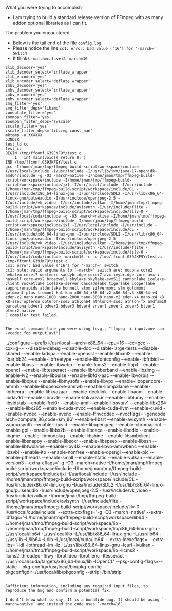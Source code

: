 What you were trying to accomplish
  - I am trying to build a standard release version of FFmpeg with as many addon optional libraries as I can fit.

The problem you encountered
  - Below is the tail end of the file `config.log`
  - Please notice the line `cc1: error: bad value ('16') for '-march=' switch`
  - It thinks `-march=native` is `-march=16`

```
zlib_decoder='yes'
zlib_decoder_select='inflate_wrapper'
zlib_encoder='yes'
zlib_encoder_select='deflate_wrapper'
zmbv_decoder='yes'
zmbv_decoder_select='inflate_wrapper'
zmbv_encoder='yes'
zmbv_encoder_select='deflate_wrapper'
zmq_filter='yes'
zmq_filter_deps='libzmq'
zoneplate_filter='yes'
zoompan_filter='yes'
zoompan_filter_deps='swscale'
zscale_filter='yes'
zscale_filter_deps='libzimg const_nan'
mktemp -u XXXXXX
53NDzR
test_ld cc
test_cc
BEGIN /tmp/ffconf.G39JKF9Y/test.c
    1	int main(void){ return 0; }
END /tmp/ffconf.G39JKF9Y/test.c
gcc -I/home/jman/tmp/ffmpeg-build-script/workspace/include -I/usr/local/include -I/usr/include -I/usr/lib/jvm/java-17-openjdk-amd64/include -g -O3 -march=native -I/home/jman/tmp/ffmpeg-build-script/workspace/include -I/home/jman/tmp/ffmpeg-build-script/workspace/include/jxl -I/usr/local/include -I/usr/include -I/home/jman/tmp/ffmpeg-build-script/workspace/include/CL -I/usr/include/x86_64-linux-gnu -I/usr/include/SDL2 -I/usr/lib/x86_64-linux-gnu/pulseaudio -I/usr/include/openjpeg-2.5 -I/usr/include/vk_video -I/usr/include/vulkan -I/home/jman/tmp/ffmpeg-build-script/workspace/include/avisynth -I/usr/include/flite -I/home/jman/tmp/ffmpeg-build-script/workspace/include/lilv-0 -I/usr/local/cuda/include -g -O3 -march=native -I/home/jman/tmp/ffmpeg-build-script/workspace/include -I/home/jman/tmp/ffmpeg-build-script/workspace/include/jxl -I/usr/local/include -I/usr/include -I/home/jman/tmp/ffmpeg-build-script/workspace/include/CL -I/usr/include/x86_64-linux-gnu -I/usr/include/SDL2 -I/usr/lib/x86_64-linux-gnu/pulseaudio -I/usr/include/openjpeg-2.5 -I/usr/include/vk_video -I/usr/include/vulkan -I/home/jman/tmp/ffmpeg-build-script/workspace/include/avisynth -I/usr/include/flite -I/home/jman/tmp/ffmpeg-build-script/workspace/include/lilv-0 -I/usr/local/cuda/include -march=16 -c -o /tmp/ffconf.G39JKF9Y/test.o /tmp/ffconf.G39JKF9Y/test.c
cc1: error: bad value ('16') for '-march=' switch
cc1: note: valid arguments to '-march=' switch are: nocona core2 nehalem corei7 westmere sandybridge corei7-avx ivybridge core-avx-i haswell core-avx2 broadwell skylake skylake-avx512 cannonlake icelake-client rocketlake icelake-server cascadelake tigerlake cooperlake sapphirerapids alderlake bonnell atom silvermont slm goldmont goldmont-plus tremont knl knm x86-64 x86-64-v2 x86-64-v3 x86-64-v4 eden-x2 nano nano-1000 nano-2000 nano-3000 nano-x2 eden-x4 nano-x4 k8 k8-sse3 opteron opteron-sse3 athlon64 athlon64-sse3 athlon-fx amdfam10 barcelona bdver1 bdver2 bdver3 bdver4 znver1 znver2 znver3 btver1 btver2 native
C compiler test failed.


The exact command line you were using (e.g., "ffmpeg -i input.mov -an -vcodec foo output.avi")
```
../configure --prefix=/usr/local --arch=x86_64 --cpu=16 --cc=gcc --cxx=g++ --disable-debug --disable-doc --disable-large-tests --disable-shared --enable-ladspa --enable-openssl --enable-libxml2 --enable-libaribb24 --enable-libfreetype --enable-libfontconfig --enable-libfribidi --enable-libass --enable-libwebp --enable-lcms2 --enable-libjxl --enable-opencl --enable-libtesseract --enable-librubberband --enable-libzimg --enable-lv2 --enable-libpulse --enable-libfdk-aac --enable-libvorbis --enable-libopus --enable-libmysofa --enable-libvpx --enable-libopencore-amrnb --enable-libopencore-amrwb --enable-libmp3lame --enable-libtheora --enable-libkvazaar --enable-decklink --enable-libaom --enable-libdav1d --enable-librav1e --enable-libkvazaar --enable-libbluray --enable-libvidstab --enable-frei0r --enable-amf --enable-libsvtav1 --enable-libx264 --enable-libx265 --enable-cuda-nvcc --enable-cuda-llvm --enable-cuvid --enable-nvdec --enable-nvenc --enable-ffnvcodec --nvccflags='-gencode arch=compute_86,code=sm_86' --enable-libsrt --enable-avisynth --enable-vapoursynth --enable-libxvid --enable-libopenjpeg --enable-chromaprint --enable-gpl --enable-libbs2b --enable-libcaca --enable-libcdio --enable-libgme --enable-libmodplug --enable-libshine --enable-libsmbclient --enable-libsnappy --enable-libsoxr --enable-libspeex --enable-libssh --enable-libtwolame --enable-libv4l2 --enable-libvo-amrwbenc --enable-libzvbi --enable-lto --enable-nonfree --enable-opengl --enable-pic --enable-pthreads --enable-small --enable-static --enable-vulkan --enable-version3 --extra-cflags='-g -O3 -march=native -I/home/jman/tmp/ffmpeg-build-script/workspace/include -I/home/jman/tmp/ffmpeg-build-script/workspace/include/jxl -I/usr/local/include -I/usr/include -I/home/jman/tmp/ffmpeg-build-script/workspace/include/CL -I/usr/include/x86_64-linux-gnu -I/usr/include/SDL2 -I/usr/lib/x86_64-linux-gnu/pulseaudio -I/usr/include/openjpeg-2.5 -I/usr/include/vk_video -I/usr/include/vulkan -I/home/jman/tmp/ffmpeg-build-script/workspace/include/avisynth -I/usr/include/flite -I/home/jman/tmp/ffmpeg-build-script/workspace/include/lilv-0 -I/usr/local/cuda/include' --extra-cxxflags='-g -O3 -march=native' --extra-ldflags='-L/home/jman/tmp/ffmpeg-build-script/workspace/lib64 -L/home/jman/tmp/ffmpeg-build-script/workspace/lib -L/home/jman/tmp/ffmpeg-build-script/workspace/lib/x86_64-linux-gnu -L/usr/local/lib64 -L/usr/local/lib -L/usr/lib/x86_64-linux-gnu -L/usr/lib64 -L/usr/lib -L/lib64 -L/lib -L/usr/local/cuda/lib64' --extra-ldexeflags= --extra-libs='-ldl -lpthread -lm -lz -L/usr/lib/x86_64-linux-gnu -lcurl -lvulkan -L/home/jman/tmp/ffmpeg-build-script/workspace/lib -llcms2 -llcms2_threaded -lhwy -lbrotlidec -lbrotlienc -ltesseract -L/usr/local/cuda/targets/x86_64-linux/lib -lOpenCL' --pkg-config-flags=--static --pkg-config=/usr/local/bin/pkg-config --pkgconfigdir=/usr/local/lib/pkgconfig --strip=/bin/strip
```

Sufficient information, including any required input files, to reproduce the bug and confirm a potential fix.

I dont't know what to say. It is a bonafide bug. It should be using `-march=native` and instead the code uses `-march=16`
```

